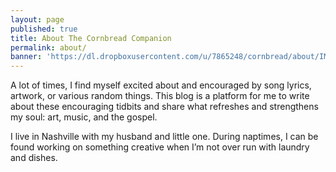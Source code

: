 ```yaml
---
layout: page
published: true
title: About The Cornbread Companion
permalink: about/
banner: 'https://dl.dropboxusercontent.com/u/7865248/cornbread/about/IMG_3459.jpg'
---
```

A lot of times, I find myself excited about and encouraged by song lyrics, artwork, or various random things. This blog is a platform for me to write about these encouraging tidbits and share what refreshes and strengthens my soul: art, music, and the gospel.

I live in Nashville with my husband and little one. During naptimes, I can be found working on something creative when I’m not over run with laundry and dishes.
